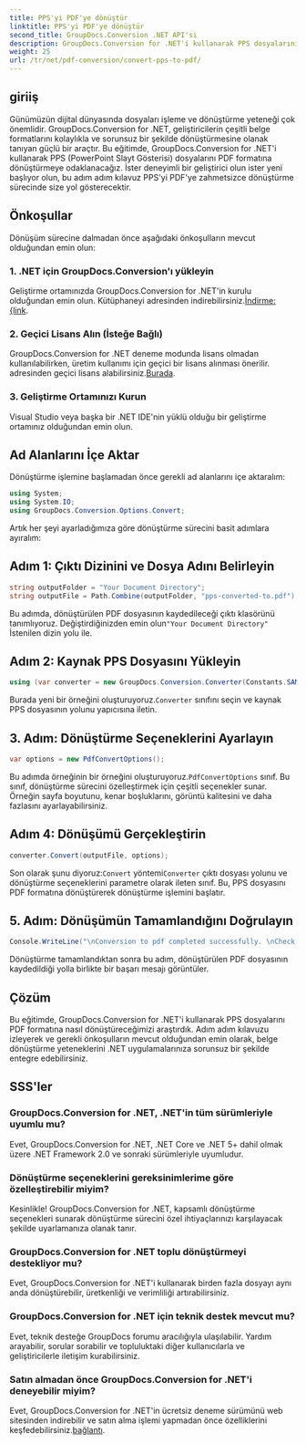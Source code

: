 ```yaml
---
title: PPS'yi PDF'ye dönüştür
linktitle: PPS'yi PDF'ye dönüştür
second_title: GroupDocs.Conversion .NET API'si
description: GroupDocs.Conversion for .NET'i kullanarak PPS dosyalarını zahmetsizce PDF formatına nasıl dönüştüreceğinizi öğrenin. Sorunsuz entegrasyon için adım adım kılavuzumuzu izleyin.
weight: 25
url: /tr/net/pdf-conversion/convert-pps-to-pdf/
---
```

## giriiş
Günümüzün dijital dünyasında dosyaları işleme ve dönüştürme yeteneği çok önemlidir. GroupDocs.Conversion for .NET, geliştiricilerin çeşitli belge formatlarını kolaylıkla ve sorunsuz bir şekilde dönüştürmesine olanak tanıyan güçlü bir araçtır. Bu eğitimde, GroupDocs.Conversion for .NET'i kullanarak PPS (PowerPoint Slayt Gösterisi) dosyalarını PDF formatına dönüştürmeye odaklanacağız. İster deneyimli bir geliştirici olun ister yeni başlıyor olun, bu adım adım kılavuz PPS'yi PDF'ye zahmetsizce dönüştürme sürecinde size yol gösterecektir.
## Önkoşullar
Dönüşüm sürecine dalmadan önce aşağıdaki önkoşulların mevcut olduğundan emin olun:
### 1. .NET için GroupDocs.Conversion'ı yükleyin
 Geliştirme ortamınızda GroupDocs.Conversion for .NET'in kurulu olduğundan emin olun. Kütüphaneyi adresinden indirebilirsiniz.[İndirme: {link](https://releases.groupdocs.com/conversion/net/).
### 2. Geçici Lisans Alın (İsteğe Bağlı)
 GroupDocs.Conversion for .NET deneme modunda lisans olmadan kullanılabilirken, üretim kullanımı için geçici bir lisans alınması önerilir. adresinden geçici lisans alabilirsiniz.[Burada](https://purchase.groupdocs.com/temporary-license/).
### 3. Geliştirme Ortamınızı Kurun
Visual Studio veya başka bir .NET IDE'nin yüklü olduğu bir geliştirme ortamınız olduğundan emin olun.

## Ad Alanlarını İçe Aktar
Dönüştürme işlemine başlamadan önce gerekli ad alanlarını içe aktaralım:
```csharp
using System;
using System.IO;
using GroupDocs.Conversion.Options.Convert;
```

Artık her şeyi ayarladığımıza göre dönüştürme sürecini basit adımlara ayıralım:
## Adım 1: Çıktı Dizinini ve Dosya Adını Belirleyin
```csharp
string outputFolder = "Your Document Directory";
string outputFile = Path.Combine(outputFolder, "pps-converted-to.pdf");
```
 Bu adımda, dönüştürülen PDF dosyasının kaydedileceği çıktı klasörünü tanımlıyoruz. Değiştirdiğinizden emin olun`"Your Document Directory"` İstenilen dizin yolu ile.
## Adım 2: Kaynak PPS Dosyasını Yükleyin
```csharp
using (var converter = new GroupDocs.Conversion.Converter(Constants.SAMPLE_PPS))
```
 Burada yeni bir örneğini oluşturuyoruz.`Converter` sınıfını seçin ve kaynak PPS dosyasının yolunu yapıcısına iletin.
## 3. Adım: Dönüştürme Seçeneklerini Ayarlayın
```csharp
var options = new PdfConvertOptions();
```
 Bu adımda örneğinin bir örneğini oluşturuyoruz.`PdfConvertOptions` sınıf. Bu sınıf, dönüştürme sürecini özelleştirmek için çeşitli seçenekler sunar. Örneğin sayfa boyutunu, kenar boşluklarını, görüntü kalitesini ve daha fazlasını ayarlayabilirsiniz.
## Adım 4: Dönüşümü Gerçekleştirin
```csharp
converter.Convert(outputFile, options);
```
 Son olarak şunu diyoruz:`Convert` yöntemi`Converter` çıktı dosyası yolunu ve dönüştürme seçeneklerini parametre olarak ileten sınıf. Bu, PPS dosyasını PDF formatına dönüştürerek dönüştürme işlemini başlatır.
## 5. Adım: Dönüşümün Tamamlandığını Doğrulayın
```csharp
Console.WriteLine("\nConversion to pdf completed successfully. \nCheck output in {0}", outputFolder);
```
Dönüştürme tamamlandıktan sonra bu adım, dönüştürülen PDF dosyasının kaydedildiği yolla birlikte bir başarı mesajı görüntüler.

## Çözüm
Bu eğitimde, GroupDocs.Conversion for .NET'i kullanarak PPS dosyalarını PDF formatına nasıl dönüştüreceğimizi araştırdık. Adım adım kılavuzu izleyerek ve gerekli önkoşulların mevcut olduğundan emin olarak, belge dönüştürme yeteneklerini .NET uygulamalarınıza sorunsuz bir şekilde entegre edebilirsiniz.
## SSS'ler
### GroupDocs.Conversion for .NET, .NET'in tüm sürümleriyle uyumlu mu?
Evet, GroupDocs.Conversion for .NET, .NET Core ve .NET 5+ dahil olmak üzere .NET Framework 2.0 ve sonraki sürümleriyle uyumludur.
### Dönüştürme seçeneklerini gereksinimlerime göre özelleştirebilir miyim?
Kesinlikle! GroupDocs.Conversion for .NET, kapsamlı dönüştürme seçenekleri sunarak dönüştürme sürecini özel ihtiyaçlarınızı karşılayacak şekilde uyarlamanıza olanak tanır.
### GroupDocs.Conversion for .NET toplu dönüştürmeyi destekliyor mu?
Evet, GroupDocs.Conversion for .NET'i kullanarak birden fazla dosyayı aynı anda dönüştürebilir, üretkenliği ve verimliliği artırabilirsiniz.
### GroupDocs.Conversion for .NET için teknik destek mevcut mu?
Evet, teknik desteğe GroupDocs forumu aracılığıyla ulaşılabilir. Yardım arayabilir, sorular sorabilir ve topluluktaki diğer kullanıcılarla ve geliştiricilerle iletişim kurabilirsiniz.
### Satın almadan önce GroupDocs.Conversion for .NET'i deneyebilir miyim?
Evet, GroupDocs.Conversion for .NET'in ücretsiz deneme sürümünü web sitesinden indirebilir ve satın alma işlemi yapmadan önce özelliklerini keşfedebilirsiniz.[bağlantı](https://releases.groupdocs.com/).